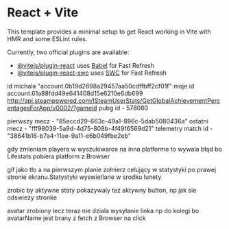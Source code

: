 # React + Vite

This template provides a minimal setup to get React working in Vite with HMR and some ESLint rules.

Currently, two official plugins are available:

- [@vitejs/plugin-react](https://github.com/vitejs/vite-plugin-react/blob/main/packages/plugin-react/README.md) uses [Babel](https://babeljs.io/) for Fast Refresh
- [@vitejs/plugin-react-swc](https://github.com/vitejs/vite-plugin-react-swc) uses [SWC](https://swc.rs/) for Fast Refresh

id michala "account.0b19d2698a29457aa50cdffbff2cf01f"
moje id account.61a88fdd49e641408d15e6210e6db699
 http://api.steampowered.com/ISteamUserStats/GetGlobalAchievementPercentagesForApp/v0002/?gameid
pubg id  - 578080

pierwszy mecz - "85eccd29-663c-49a1-896c-5dab5080436a"
ostatni mecz - "fff98039-5a9d-4d75-808b-4f49f6569d21"
telemetry match id - "38641b16-b7a4-11ee-9a11-e6b049fbe2eb"

<!-- przełaczanie sezonow w rankingu czasem nie zmienia statystyk. Przelaczajac sezon 6 i nizszy sa problemy. Chyna wtedy nie bylo rankingu wiec musze usunac te sezony z tablicy -->

gdy zmieniam playera w wyszukiwarce na inna platforme to wywala błąd bo Lifestats pobiera platform z Browser

gif jako tło a na pierwszym planie zołnierz celujący w statystyki po prawej stronie ekranu.Statystyki wyswietlane w srodku lunety

zrobic by aktywne staty pokazywaly tez aktywny button, np jak sie odswiezy stronke

avatar zrobiony lecz teraz nie dziala wysyłanie linka np do kolegi bo avatarName jest brany z fetch z Browser na click